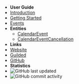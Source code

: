 - **User Guide**
- [Introduction](./)
- [Getting Started](./getting-started)
- [Events](./events)
- **Entities**
  - [CalendarEvent](./calendarevent)
  - [CalendarEventCancellation](./calendareventcancellation)
- **Links**
- [Website](https://jgapi.dev)
- [Guilded](https://guilded.gg/JGAPI)
- [GitHub](https://github.com/JGAPI)
- **Statistics**
- ![GitHub last updated](https://img.shields.io/github/last-commit/JGAPI/JG_API-Docs?label=last%20updated)
- ![GitHub commit activity](https://img.shields.io/github/commit-activity/m/JGAPI/JG_API-Docs)
